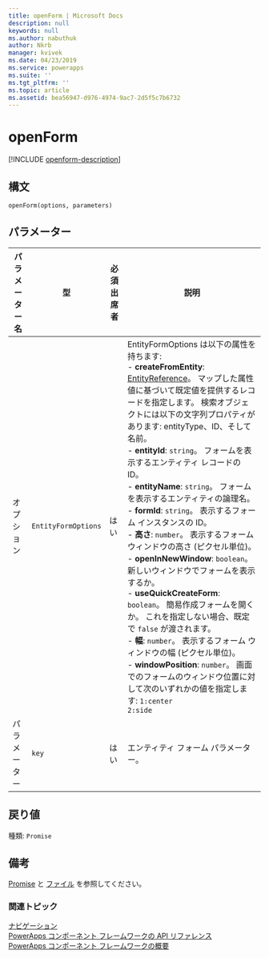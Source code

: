 ```yaml
---
title: openForm | Microsoft Docs
description: null
keywords: null
ms.author: nabuthuk
author: Nkrb
manager: kvivek
ms.date: 04/23/2019
ms.service: powerapps
ms.suite: ''
ms.tgt_pltfrm: ''
ms.topic: article
ms.assetid: bea56947-d976-4974-9ac7-2d5f5c7b6732
---
```


# <a name="openform"></a>openForm

[!INCLUDE [openform-description](includes/openform-description.md)]

## <a name="syntax"></a>構文

`openForm(options, parameters)`

## <a name="parameters"></a>パラメーター

| パラメーター名|型|必須出席者|説明|
| ------------- |----|--------|-----------|
|オプション|`EntityFormOptions`|はい|EntityFormOptions は以下の属性を持ちます:<br/>- **createFromEntity**: [EntityReference](../entityreference.md)。 マップした属性値に基づいて既定値を提供するレコードを指定します。 検索オブジェクトには以下の文字列プロパティがあります: entityType、ID、そして名前。 <br/>- **entityId**: `string`。 フォームを表示するエンティティ レコードの ID。<br/>- **entityName**: `string`。 フォームを表示するエンティティの論理名。<br/>- **formId**: `string`。 表示するフォーム インスタンスの ID。<br/>- **高さ**: `number`。 表示するフォーム ウィンドウの高さ (ピクセル単位)。<br/>- **openInNewWindow**: `boolean`。 新しいウィンドウでフォームを表示するか。<br/>- **useQuickCreateForm**: `boolean`。 簡易作成フォームを開くか。 これを指定しない場合、既定で `false` が渡されます。<br/>- **幅**: `number`。 表示するフォーム ウィンドウの幅 (ピクセル単位)。<br/>- **windowPosition**: `number`。 画面でのフォームのウィンドウ位置に対して次のいずれかの値を指定します: `1:center` <br/> `2:side`|
|パラメーター|`key`|はい|エンティティ フォーム パラメーター。|

## <a name="return-value"></a>戻り値

種類: `Promise`

## <a name="remarks"></a>備考

[Promise](https://developer.mozilla.org/docs/Web/JavaScript/Reference/Global_Objects/Promise) と [ファイル](https://developer.mozilla.org/docs/Web/API/File) を参照してください。


### <a name="related-topics"></a>関連トピック

[ナビゲーション](../navigation.md)<br/>
[PowerApps コンポーネント フレームワークの API リファレンス](../../reference/index.md)<br/>
[PowerApps コンポーネント フレームワークの概要](../../overview.md)